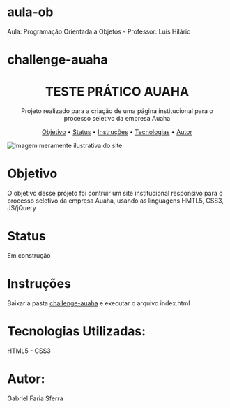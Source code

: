 # aula-ob
Aula: Programação Orientada a Objetos - Professor: Luis Hilário
# challenge-auaha
<h1 align="center">TESTE PRÁTICO AUAHA</h1>
<p align="center">Projeto realizado para a criação de uma página institucional para o processo seletivo da empresa Auaha</p>
<p align="center">
<a href="#objetivo">Objetivo</a> •
<a href="status">Status</a> • 
<a href="#instrucoes">Instruções</a> • 
<a href="#tecnologias">Tecnologias</a> • 
<a href="#autor">Autor</a> 
</p>
<img src="https://user-images.githubusercontent.com/83479037/152681268-342d1478-1190-4b0a-8353-3ea33d3de805.png" alt="Imagem meramente ilustrativa do site">
<div id="objetivo">
  <h1>Objetivo</h1>
  <p>O objetivo desse projeto foi contruir um site institucional responsivo para o processo seletivo da empresa Auaha, usando as linguagens HMTL5, CSS3, JS/jQuery</p>
<div id="status">
  <h1>Status</h1>
  <p>Em construção</p>
<div id="instrucoes">
  <h1>Instruções</h1>
  <p>Baixar a pasta <a href="https://github.com/Hyperzinhu/challenge-auaha/tree/main/challenge-auaha">challenge-auaha</a> e executar o arquivo index.html</p>
<div id="tecnologias">
  <h1>Tecnologias Utilizadas:</h1>
  <p>HTML5 - CSS3
<div id="autor">
  <h1>Autor:</h1>
  <p>Gabriel Faria Sferra </p>

